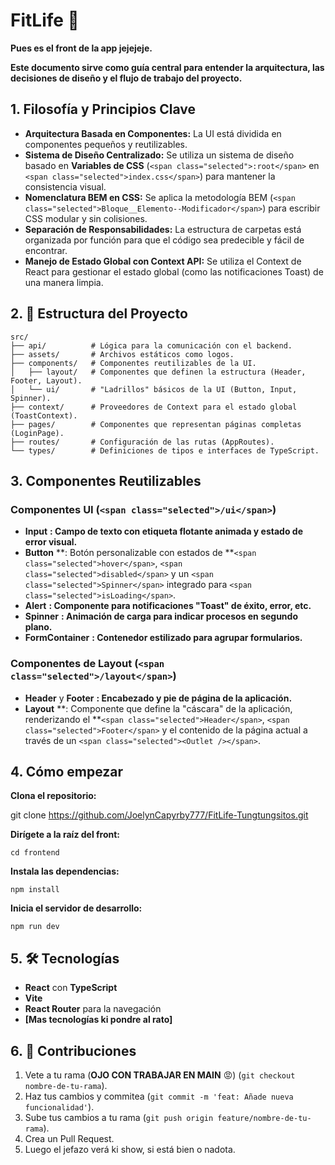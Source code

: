 # FitLife 🚀

**Pues es el front de la app jejejeje.**

**Este documento sirve como guía central para entender la arquitectura, las decisiones de diseño y el flujo de trabajo del proyecto.**

## 1. Filosofía y Principios Clave

* **Arquitectura Basada en Componentes:** La UI está dividida en componentes pequeños y reutilizables.
* **Sistema de Diseño Centralizado:** Se utiliza un sistema de diseño basado en **Variables de CSS** (`<span class="selected">:root</span>` en `<span class="selected">index.css</span>`) para mantener la consistencia visual.
* **Nomenclatura BEM en CSS:** Se aplica la metodología BEM (`<span class="selected">Bloque__Elemento--Modificador</span>`) para escribir CSS modular y sin colisiones.
* **Separación de Responsabilidades:** La estructura de carpetas está organizada por función para que el código sea predecible y fácil de encontrar.
* **Manejo de Estado Global con Context API:** Se utiliza el Context de React para gestionar el estado global (como las notificaciones Toast) de una manera limpia.

## 2. 📁 Estructura del Proyecto

```
src/
├── api/          # Lógica para la comunicación con el backend.
├── assets/       # Archivos estáticos como logos.
├── components/   # Componentes reutilizables de la UI.
│   ├── layout/   # Componentes que definen la estructura (Header, Footer, Layout).
│   └── ui/       # "Ladrillos" básicos de la UI (Button, Input, Spinner).
├── context/      # Proveedores de Context para el estado global (ToastContext).
├── pages/        # Componentes que representan páginas completas (LoginPage).
├── routes/       # Configuración de las rutas (AppRoutes).
└── types/        # Definiciones de tipos e interfaces de TypeScript.

```

## 3. Componentes Reutilizables

### Componentes UI (`<span class="selected">/ui</span>`)

* **Input** **: Campo de texto con etiqueta flotante animada y estado de error visual.**
* **Button** **: Botón personalizable con estados de **`<span class="selected">hover</span>`, `<span class="selected">disabled</span>` y un `<span class="selected">Spinner</span>` integrado para `<span class="selected">isLoading</span>`.
* **Alert** **: Componente para notificaciones "Toast" de éxito, error, etc.**
* **Spinner** **: Animación de carga para indicar procesos en segundo plano.**
* **FormContainer** **: Contenedor estilizado para agrupar formularios.**

### Componentes de Layout (`<span class="selected">/layout</span>`)

* **Header** y  **Footer** **: Encabezado y pie de página de la aplicación.**
* **Layout** **: Componente que define la "cáscara" de la aplicación, renderizando el **`<span class="selected">Header</span>`, `<span class="selected">Footer</span>` y el contenido de la página actual a través de un `<span class="selected"><Outlet /></span>`.

## 4. Cómo empezar

**Clona el repositorio:**

git clone https://github.com/JoelynCapyrby777/FitLife-Tungtungsitos.git

**Dirígete a la raíz del front:**

```
cd frontend

```

**Instala las dependencias:**

```
npm install

```

**Inicia el servidor de desarrollo:**

```
npm run dev
```

## 5. 🛠️ Tecnologías

* **React** con **TypeScript**
* **Vite**
* **React Router** para la navegación
* **[Mas tecnologías ki pondre al rato]**

## 6. 👥 Contribuciones

1. Vete a tu rama (**OJO CON TRABAJAR EN MAIN** 😡) (`git checkout nombre-de-tu-rama`).
2. Haz tus cambios y commitea (`git commit -m 'feat: Añade nueva funcionalidad'`).
3. Sube tus cambios a tu rama (`git push origin feature/nombre-de-tu-rama`).
4. Crea un Pull Request.
5. Luego el jefazo verá ki show, si está bien o nadota.
